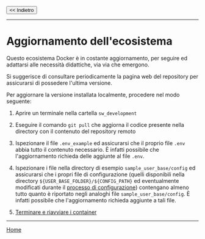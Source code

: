 <button onclick="history.back()"><< Indietro</button>

----------------------


# Aggiornamento dell'ecosistema #

Questo ecosistema Docker è in costante aggiornamento, per seguire ed adattarsi alle necessità didattiche, via via che emergono.

Si suggerisce di consultare periodicamente la pagina web del repository per assicurarsi di possedere l'ultima versione.

Per aggiornare la versione installata localmente, procedere nel modo seguente:

1. Aprire un terminale nella cartella `sw_development`

2. Eseguire il comando `git pull` che aggiorna il codice presente nella directory con il contenuto del repository remoto

3. Ispezionare il file `.env_example` ed assicurarsi che il proprio file `.env` abbia tutto il contenuto necessario. È infatti possibile che l'aggiornamento richieda delle aggiunte al file `.env`.

4. Ispezionare i file nella directory di esempio `sample_user_base/config` ed assicurarsi che i propri file di configurazione (quelli disponibili nella directory `${USER_BASE_FOLDER}/${CONFIG_PATH}` ed eventualmente modificati durante il [processo di configurazione](README_config.md)) contengano almeno tutto quanto è riportato negli analoghi file `sample_user_base/config`. È infatti possibile che l'aggiornamento richieda aggiunte a tali file.

5. [Terminare e riavviare i container](README_start_stop.md)


---------

[Home](README.md)